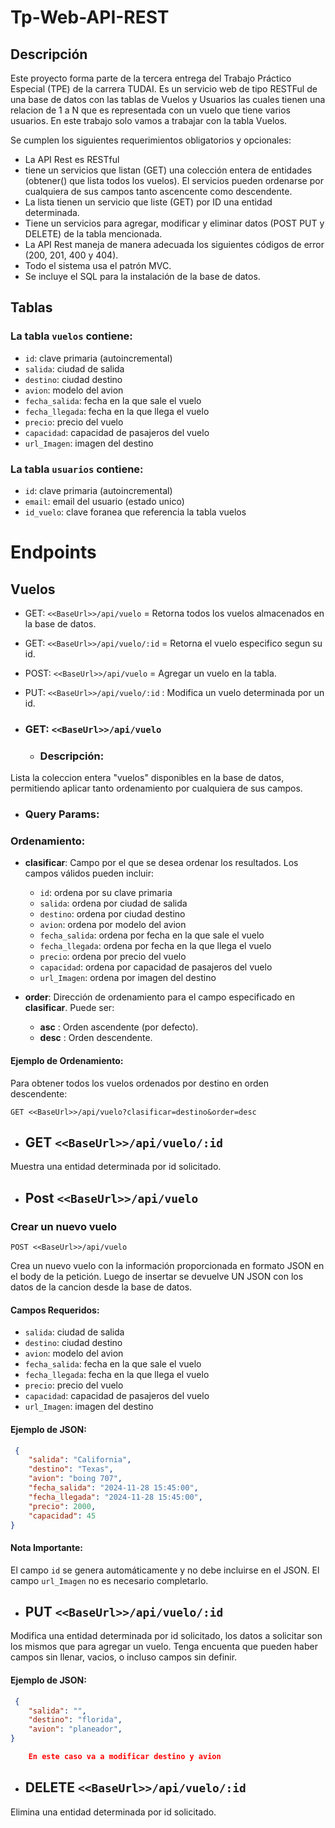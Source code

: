 # Tp-Web-API-REST

## Descripción

Este proyecto forma parte de la tercera entrega del Trabajo Práctico Especial (TPE) de la carrera TUDAI. Es un servicio web de tipo RESTFul de una base de datos con las tablas de Vuelos y Usuarios las cuales tienen una relacion de 1 a N 
que es representada con un vuelo que tiene varios usuarios. En este trabajo solo vamos a trabajar con la tabla Vuelos.


Se cumplen los siguientes requerimientos obligatorios y opcionales:

- La API Rest es RESTful
- tiene un servicios que listan (GET) una colección entera de entidades (obtener() que lista todos los vuelos). El servicios pueden ordenarse por cualquiera de sus campos tanto ascencente como descendente.
- La lista tienen un servicio que liste (GET) por ID una entidad determinada.
- Tiene un servicios para agregar, modificar y eliminar datos (POST PUT y DELETE) de la tabla mencionada.
- La API Rest maneja de manera adecuada los siguientes códigos de error (200, 201, 400 y 404).
- Todo el sistema usa el patrón MVC.
- Se incluye el SQL para la instalación de la base de datos.


## Tablas

### La tabla `vuelos` contiene:
- `id`: clave primaria (autoincremental)
- `salida`: ciudad de salida
- `destino`: ciudad destino
- `avion`: modelo del avion
- `fecha_salida`: fecha en la que sale el vuelo
- `fecha_llegada`: fecha en la que llega el vuelo
- `precio`: precio del vuelo
- `capacidad`: capacidad de pasajeros del vuelo
- `url_Imagen`: imagen del destino

### La tabla `usuarios` contiene:
- `id`: clave primaria (autoincremental)
- `email`: email del usuario (estado unico)
- `id_vuelo`: clave foranea que referencia la tabla vuelos



# Endpoints

## Vuelos

- GET: `<<BaseUrl>>/api/vuelo` =     Retorna todos los vuelos almacenados en la base de datos.
- GET:  `<<BaseUrl>>/api/vuelo/:id` = Retorna el vuelo especifico segun su id.
- POST: `<<BaseUrl>>/api/vuelo` =     Agregar un vuelo en la tabla.
- PUT:  `<<BaseUrl>>/api/vuelo/:id` : Modifica un vuelo determinada por un id.


- ### GET: `<<BaseUrl>>/api/vuelo`

  -  ### Descripción:
Lista la coleccion entera "vuelos" disponibles en la base de datos, permitiendo aplicar tanto ordenamiento por cualquiera de sus campos.

  - ### Query Params:

### Ordenamiento:

  - **clasificar**: Campo por el que se desea ordenar los resultados. Los campos válidos pueden incluir:
    - `id`: ordena por su clave primaria 
    - `salida`: ordena por ciudad de salida
    - `destino`: ordena por ciudad destino
    - `avion`: ordena por modelo del avion
    - `fecha_salida`: ordena por fecha en la que sale el vuelo
    - `fecha_llegada`: ordena por fecha en la que llega el vuelo
    - `precio`: ordena por precio del vuelo
    - `capacidad`: ordena por capacidad de pasajeros del vuelo
    - `url_Imagen`: ordena por imagen del destino

  - **order**: Dirección de ordenamiento para el campo especificado en **clasificar**. Puede ser:
    - **asc** : Orden ascendente (por defecto).
    - **desc** : Orden descendente.

#### Ejemplo de Ordenamiento:
Para obtener todos los vuelos ordenados por destino en orden descendente:

```http
GET <<BaseUrl>>/api/vuelo?clasificar=destino&order=desc
```


- ## GET `<<BaseUrl>>/api/vuelo/:id`

Muestra una entidad determinada por id solicitado.

- ## Post `<<BaseUrl>>/api/vuelo`

### Crear un nuevo vuelo

```http
POST <<BaseUrl>>/api/vuelo
```

Crea un nuevo vuelo con la información proporcionada en formato JSON en el body de la petición. Luego de insertar se devuelve UN JSON con los datos de la cancion desde la base de datos.

#### Campos Requeridos:

- `salida`: ciudad de salida
- `destino`: ciudad destino
- `avion`: modelo del avion
- `fecha_salida`: fecha en la que sale el vuelo
- `fecha_llegada`: fecha en la que llega el vuelo
- `precio`: precio del vuelo
- `capacidad`: capacidad de pasajeros del vuelo
- `url_Imagen`: imagen del destino

#### Ejemplo de JSON:

```json
 {
    "salida": "California",
    "destino": "Texas",
    "avion": "boing 707",
    "fecha_salida": "2024-11-28 15:45:00",
    "fecha_llegada": "2024-11-28 15:45:00",
    "precio": 2000,
    "capacidad": 45
}

```

#### Nota Importante:

El campo `id` se genera automáticamente y no debe incluirse en el JSON.
El campo `url_Imagen` no es necesario completarlo.

- ## PUT `<<BaseUrl>>/api/vuelo/:id`

Modifica una entidad determinada por id solicitado, los datos a solicitar son los mismos que para agregar un vuelo. Tenga encuenta que pueden haber campos sin llenar, vacios, o incluso campos sin definir.

#### Ejemplo de JSON:

```json
 {
    "salida": "",
    "destino": "florida",
    "avion": "planeador",
}

    En este caso va a modificar destino y avion

```

- ## DELETE `<<BaseUrl>>/api/vuelo/:id`

Elimina una entidad determinada por id solicitado.
